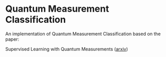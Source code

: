 
Quantum Measurement Classification
============================================================

An implementation of Quantum Measurement Classification based on the paper:

Supervised Learning with Quantum Measurements ([arxiv](https://arxiv.org/abs/2004.01227))

